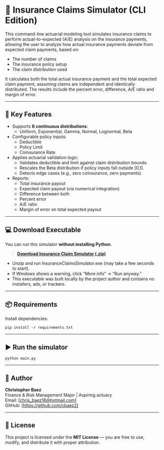 # 📘 Insurance Claims Simulator (CLI Edition)

This command-line actuarial modeling tool simulates insurance claims to perform actual-to-expected (A/E) analysis on the insurance payments, allowing the user to analyze how actual insurance payments deviate from expected claim payments, based on:

- The number of claims
- The insurance policy setup
- The claim distribution used

It calculates both the total actual insurance payment and the total expected claim payment, assuming claims are independent and identically distributed. The results include the percent error, difference, A/E ratio and margin of error.

---

## 🎯 Key Features

- Supports **6 continuous distributions**:
  - Uniform, Exponential, Gamma, Normal, Lognormal, Beta
- Configurable policy inputs:
  - Deductible
  - Policy Limit
  - Coinsurance Rate
- Applies actuarial validation logic:
  - Validates deductible and limit against claim distribution bounds.
  - Rescales the Beta distribution if policy inputs fall outside [0,1].
  - Detects edge cases (e.g., zero coinsurance, zero payments).
- Reports:
  - Total insurance payout
  - Expected claim payout (via numerical integration)
  - Difference between both
  - Percent error
  - A/E ratio
  - Margin of error on total expected payout
  
 ---

  ## 💻 Download Executable 

You can run this simulator **without installing Python**.

> [**Download Insurance Claim Simulator (.zip)**](https://github.com/cbaez2/InsuranceClaimsSimulator/releases/download/v1.0/InsuranceClaimsSimulator.zip)


- Unzip and run InsuranceClaimsSimulator.exe (may take a few seconds to start).
- If Windows shows a warning, click “More info” → “Run anyway.”
- This executable was built locally by the project author and contains no installers, ads, or trackers.

---

## 📦 Requirements

Install dependencies:
```
pip install -r requirements.txt
```

---

## ▶️ Run the simulator

```
python main.py
```

---

## 👤 Author

**Christopher Baez**  
Finance & Risk Management Major | Aspiring actuary  
Email: [chris_baez18@hotmail.com]  
GitHub: [https://github.com/cbaez2]

---

## 📜 License

This project is licensed under the **MIT License** — you are free to use, modify, and distribute it with proper attribution.
